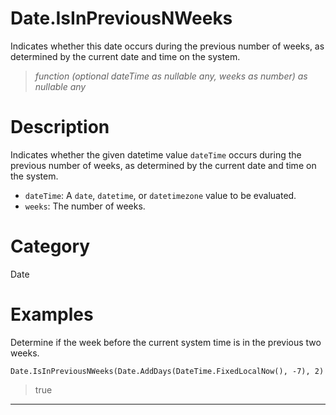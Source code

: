 ﻿# Date.IsInPreviousNWeeks
Indicates whether this date occurs during the previous number of weeks, as determined by the current date and time on the system.
> _function (optional dateTime as nullable any, weeks as number) as nullable any_
# Description 
Indicates whether the given datetime value <code>dateTime</code> occurs during the previous number of weeks, as determined by the current date and time on the system.
      <ul>
      <li><code>dateTime</code>: A <code>date</code>, <code>datetime</code>, or <code>datetimezone</code> value to be evaluated.</li>
      <li><code>weeks</code>: The number of weeks.</li>
      </ul>
# Category 
Date
# Examples 
Determine if the week before the current system time is in the previous two weeks.
```
Date.IsInPreviousNWeeks(Date.AddDays(DateTime.FixedLocalNow(), -7), 2)
```
> true
***
